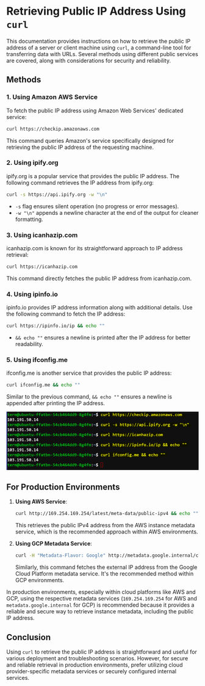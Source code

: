 # Retrieving Public IP Address Using `curl`

This documentation provides instructions on how to retrieve the public IP address of a server or client machine using `curl`, a command-line tool for transferring data with URLs. Several methods using different public services are covered, along with considerations for security and reliability.

## Methods

### 1. Using Amazon AWS Service

To fetch the public IP address using Amazon Web Services' dedicated service:

```bash
curl https://checkip.amazonaws.com
```

This command queries Amazon's service specifically designed for retrieving the public IP address of the requesting machine.

### 2. Using ipify.org

ipify.org is a popular service that provides the public IP address. The following command retrieves the IP address from ipify.org:

```bash
curl -s https://api.ipify.org -w "\n"
```

- `-s` flag ensures silent operation (no progress or error messages).
- `-w "\n"` appends a newline character at the end of the output for cleaner formatting.

### 3. Using icanhazip.com

icanhazip.com is known for its straightforward approach to IP address retrieval:

```bash
curl https://icanhazip.com
```

This command directly fetches the public IP address from icanhazip.com.

### 4. Using ipinfo.io

ipinfo.io provides IP address information along with additional details. Use the following command to fetch the IP address:

```bash
curl https://ipinfo.io/ip && echo ""
```

- `&& echo ""` ensures a newline is printed after the IP address for better readability.

### 5. Using ifconfig.me

ifconfig.me is another service that provides the public IP address:

```bash
curl ifconfig.me && echo ""
```

Similar to the previous command, `&& echo ""` ensures a newline is appended after printing the IP address.

![alt text](./images/pubic-ip-01.PNG)

## For Production Environments

1. **Using AWS Service**:
   ```bash
   curl http://169.254.169.254/latest/meta-data/public-ipv4 && echo ""
   ```
   This retrieves the public IPv4 address from the AWS instance metadata service, which is the recommended approach within AWS environments.

2. **Using GCP Metadata Service**:
   ```bash
   curl -H "Metadata-Flavor: Google" http://metadata.google.internal/computeMetadata/v1/instance/network-interfaces/0/access-configs/0/external-ip
   ```
   Similarly, this command fetches the external IP address from the Google Cloud Platform metadata service. It's the recommended method within GCP environments.

In production environments, especially within cloud platforms like AWS and GCP, using the respective metadata services (`169.254.169.254` for AWS and `metadata.google.internal` for GCP) is recommended because it provides a reliable and secure way to retrieve instance metadata, including the public IP address.

## Conclusion

Using `curl` to retrieve the public IP address is straightforward and useful for various deployment and troubleshooting scenarios. However, for secure and reliable retrieval in production environments, prefer utilizing cloud provider-specific metadata services or securely configured internal services.

